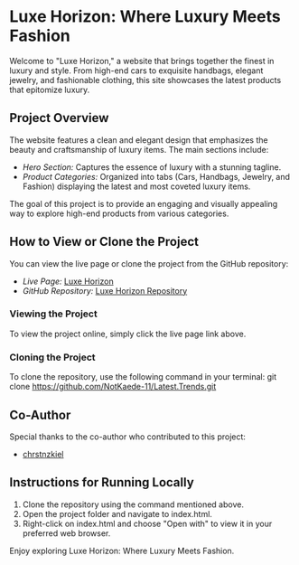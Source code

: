 # Luxe Horizon: Where Luxury Meets Fashion

Welcome to "Luxe Horizon," a website that brings together the finest in luxury and style. From high-end cars to exquisite handbags, elegant jewelry, and fashionable clothing, this site showcases the latest products that epitomize luxury.

## Project Overview

The website features a clean and elegant design that emphasizes the beauty and craftsmanship of luxury items. The main sections include:
- *Hero Section:* Captures the essence of luxury with a stunning tagline.
- *Product Categories:* Organized into tabs (Cars, Handbags, Jewelry, and Fashion) displaying the latest and most coveted luxury items.

The goal of this project is to provide an engaging and visually appealing way to explore high-end products from various categories.

## How to View or Clone the Project

You can view the live page or clone the project from the GitHub repository:

- *Live Page:* [Luxe Horizon](https://notkaede-11.github.io/Latest.Trends/)
- *GitHub Repository:* [Luxe Horizon Repository](https://github.com/NotKaede-11/Latest.Trends)

### Viewing the Project

To view the project online, simply click the live page link above.

### Cloning the Project

To clone the repository, use the following command in your terminal:
git clone https://github.com/NotKaede-11/Latest.Trends.git

## Co-Author

Special thanks to the co-author who contributed to this project:

- [chrstnzkiel](https://github.com/chrstnzkiel)

## Instructions for Running Locally

1. Clone the repository using the command mentioned above.
2. Open the project folder and navigate to index.html.
3. Right-click on index.html and choose "Open with" to view it in your preferred web browser.

Enjoy exploring Luxe Horizon: Where Luxury Meets Fashion.
